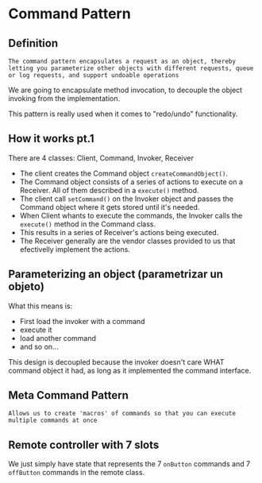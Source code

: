 # Command Pattern

## Definition

```
The command pattern encapsulates a request as an object, thereby letting you parameterize other objects with different requests, queue or log requests, and support undoable operations
```

We are going to encapsulate method invocation, to decouple the object invoking from the implementation.

This pattern is really used when it comes to "redo/undo" functionality.

## How it works pt.1

There are 4 classes: Client, Command, Invoker, Receiver

- The client creates the Command object `createCommandObject()`.
- The Command object consists of a series of actions to execute on a Receiver. All of them described in a `execute()` method.
- The client call `setCommand()` on the Invoker object and passes the Command object where it gets stored until it's needed.
- When Client whants to execute the commands, the Invoker calls the `execute()` method in the Command class.
- This results in a series of Receiver's actions being executed.
- The Receiver generally are the vendor classes provided to us that efectivelly implement the actions.

## Parameterizing an object (parametrizar un objeto)

What this means is:

- First load the invoker with a command
- execute it
- load another command
- and so on...

This design is decoupled because the invoker doesn't care WHAT command object it had, as long as it implemented the command interface.

## Meta Command Pattern

```
Allows us to create 'macros' of commands so that you can execute multiple commands at once
```

## Remote controller with 7 slots

We just simply have state that represents the 7 `onButton` commands and 7 `offButton` commands in the remote class.
